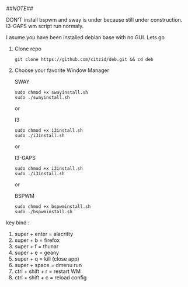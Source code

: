 
*##NOTE##*

DON'T install bspwm and sway is under because still under construction.
I3-GAPS wm script run normaly.

I asume you have been installed debian base with no GUI.
Lets go 

1. Clone repo
    ```
    git clone https://github.com/citzid/deb.git && cd deb
    ```
  
2. Choose your favorite Window Manager

    SWAY
    ```
    sudo chmod +x swayinstall.sh
    sudo ./swayinstall.sh
    ```

    or
    
    I3
    ```
    sudo chmod +x i3install.sh
    sudo ./i3install.sh
    ```
    
    or
    
    I3-GAPS
    ```
    sudo chmod +x i3install.sh
    sudo ./i3install.sh
    ```


    or
    
    BSPWM
    ```
    sudo chmod +x bspwminstall.sh
    sudo ./bspwminstall.sh
    ```

key bind :
1. super + enter = alacritty
2. super + b = firefox
3. super + f = thunar
4. super + e = geany
5. super + q = kill (close app)
6. super + space = dmenu run
7. ctrl + shift + r = restart WM
8. ctrl + shift + c = reload config


